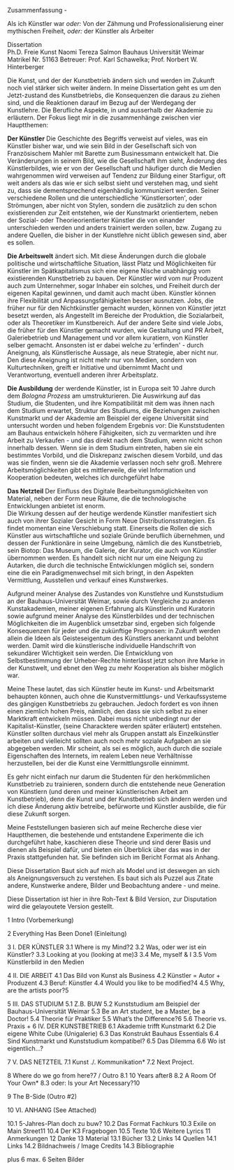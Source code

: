 Zusammenfassung - 


Als ich Künstler war *oder:* Von der Zähmung und Professionalisierung einer mythischen Freiheit, *oder:* der Künstler als Arbeiter 


Dissertation  
Ph.D. Freie Kunst
Naomi Tereza Salmon
Bauhaus Universität Weimar
Matrikel Nr. 51163
Betreuer: Prof. Karl Schawelka; Prof. Norbert W. Hinterberger


Die Kunst, und der der Kunstbetrieb ändern sich und werden im Zukunft noch viel stärker sich weiter ändern. In meine Dissertation geht es 
um den Jetzt-zustand des Kunstbetriebs, die Konsequenzen die daraus zu ziehen sind, und die Reaktionen darauf im Bezug auf der Werdegang der 
Kunstlehre. Die Berufliche Aspekte, in und ausserhalb der Akademie zu erläutern. Der Fokus liegt mir in die zusammenhänge zwischen vier Hauptthemen:

**Der Künstler** Die Geschichte des Begriffs verweist auf vieles, was ein Künstler bisher war, und wie sein Bild in der Gesellschaft sich von Französischem 
Mahler mit Barette zum Businessmann entwickelt hat. Die Veränderungen in seinem Bild, wie die Gesellschaft ihm sieht, Änderung des Künstlerbildes, wie er von 
der Gesellschaft und häufiger durch die Medien wahrgenommen wird verweisen auf Tendenz zur Bildung einer Starfigur, oft weit anders als das wie er sich selbst 
sieht und verstehen mag, und sieht zu, dass sie dementsprechend eigenhändig kommuniziert werden. Seiner verschiedene Rollen und die unterschiedliche 'Künstlersorten', 
oder Strömungen, aber nicht von Stylen, sondern die zusätzlich zu den schon existierenden zur Zeit entstehen, wie der Kunstmarkt orientiertem, neben der Sozial- oder 
Theorieorientierter Künstler die von einander unterschieden werden und anders trainiert werden sollen, bzw. Zugang zu andere Quellen, die bisher in der Kunstlehre 
nicht üblich gewesen sind, aber es sollen. 

**Die Arbeitswelt** ändert sich. Mit diese Änderungen durch die globale politische und wirtschaftliche Situation, lässt Platz und Möglichkeiten für Künstler im 
Spätkapitalismus sich eine eigene Nische unabhängig vom existierenden Kunstbetrieb zu bauen. Der Künstler wird vom nur Produzent auch zum Unternehmer, sogar Inhaber 
ein solches, und Freiheit durch der eigenen Kapital gewinnen, und damit auch macht üben. Künstler können ihre Flexibilität und Anpassungsfähigkeiten besser ausnutzen. 
Jobs, die früher nur für den Nichtkünstler gemacht wurden, können von Künstler jetzt besetzt werden, als Angestellt im Bereiche der Produktion, die Sozialarbeit, 
oder als Theoretiker im Kunstbereich. Auf der andere Seite sind viele Jobs, die früher für den Künstler gemacht wurden, wie Gestaltung und PR Arbeit, Galeriebetrieb
und Management und vor allem kuratiern, von Künstler selber gemacht. Ansonsten ist er dabei welche zu 'erfinden' - durch Aneignung, als Künstlerische Aussage, 
als neue Strategie, aber nicht nur. Den diese Aneignung ist nicht mehr nur von Medien, sondern von Kulturtechniken, greift er Initiative und übernimmt Macht und 
Verantwortung, eventuell anderen ihrer Arbeitsplatz.

**Die Ausbildung** der werdende Künstler, ist in Europa seit 10 Jahre durch dem *Bologna Prozess* am umstrukturieren. Die Auswirkung auf das Studium, die Studenten, 
und ihre Kompatibilität mit dem was ihnen nach dem Studium erwartet, Struktur des Studiums, die Beziehungen zwischen Kunstmarkt und der Akademie am 
Beispiel der eigene Universität sind untersucht worden und heben folgendem Ergebnis vor: Die Kunststudenten am Bauhaus entwickeln höhere Fähigkeiten, sich zu vermarkten 
und ihre Arbeit zu Verkaufen - und das direkt nach dem Studium, wenn nicht schon innerhalb dessen. Wenn sie in dem Studium eintreten, haben sie ein bestimmtes Vorbild, 
und die Diskrepanz zwischen diesem Vorbild, und das was sie finden, wenn sie die Akademie verlassen noch sehr groß. Mehrere Arbeitsmöglichkeiten gibt es mittlerweile, 
die viel Information und Kooperation bedeuten, welches ich durchgeführt habe 

**Das Netzteil** Der Einfluss des Digitale Bearbeitungsmöglichkeiten von Material, neben der Form neue Räume, die die technologische Entwicklungen anbietet ist enorm.  
Die Wirkung dessen auf der heutige werdende Künstler manifestiert sich auch von ihrer Sozialer Gesicht in Form Neue Distributionsstrategien. Es findet momentan eine Verschiebung 
statt. Einerseits die Rollen die sich Künstler aus wirtschaftliche und soziale Gründe beruflich übernehmen, und dessen der Funktionäre in seine Umgebung, nämlich die des 
Kunstbetrieb, sein Biotop: Das Museum, die Galerie, der Kurator, die auch von Künstler übernommen werden. Es handelt sich nicht nur um eine Neigung zu Autarken, die durch die 
technische Entwicklungen möglich sei, sondern eine die ein Paradigmenwechsel mit sich bringt, in den Aspekten Vermittlung, Ausstellen und verkauf eines Kunstwerkes.

Aufgrund meiner Analyse des Zustandes von Kunstlehre und Kunststudium an der Bauhaus-Universität Weimar, sowie durch Vergleiche zu anderen 
Kunstakademien, meiner eigenen Erfahrung als Künstlerin und Kuratorin sowie aufgrund meiner Analyse des Künstlerbildes und der technischen 
Möglichkeiten die im Augenblick umsetzbar sind, ergeben sich folgende Konsequenzen für jeder und die zukünftige Prognosen: in Zukunft werden allein die 
Ideen als Geisteseigentum des Künstlers anerkannt und belohnt werden. Damit wird die künstlerische individuelle Handschrift von sekundärer Wichtigkeit sein werden.
Die Entwicklung von Selbstbestimmung der Urheber-Rechte hinterlässt jetzt schon ihre Marke in der Kunstwelt, und ebnet den Weg zu mehr Kooperation
als bisher möglich war.

Meine These lautet, das sich Künstler heute im Kunst- und Arbeitsmarkt behaupten können, auch ohne die Kunstvermittlungs- und Verkaufssysteme des gängigen Kunstbetriebs 
zu gebrauchen. Jedoch fordert es von ihnen einen ziemlich hohen Preis, nämlich, den dass sie sich selbst zu einer Marktkraft entwickeln müssen. Dabei muss nicht
unbedingt nur der Kapitalist-Künstler, (seine Characktere werden später erläutert) entstehen. Künstler sollten durchaus viel mehr als Gruppen anstatt als Einzelkünstler 
arbeiten und vielleicht sollten auch noch mehr soziale Aufgaben an sie abgegeben werden. Mir scheint, als sei es möglich, auch durch die soziale Eigenschaften des Internets,
im realem Leben neue Verhältnisse herzustellen, bei der die Kunst eine Vermittlungsrolle einnimmt. 

Es gehr nicht einfach nur darum die Studenten für den herkömmlichen Kunstbetrieb zu trainieren, sondern durch die entstehende neue Generation von Künstlern (und deren und 
meiner künstlerischen Arbeit am Kunstbetrieb), denn die Kunst und der Kunstbetrieb sich ändern werden und ich diese Änderung aktiv betreibe, 
befürworte und Künstler ausbilde, die für diese Zukunft sorgen.

Meine Feststellungen basieren sich auf meine Recherche diese vier Hauptthemen, die bestehende und entstandene Experimente die ich durchgeführt habe, 
kaschieren diese Theorie und sind derer Basis und dienen als Beispiel dafür, und bieten ein Überblick über das was in der Praxis stattgefunden hat. 
Sie befinden sich im Bericht Format als Anhang.

Diese Dissertation Baut sich auf mich als Model und ist deswegen an sich als Aneignungsversuch zu verstehen. Es baut sich als Puzzel aus Zitate andere, Kunstwerke andere, 
Bilder und Beobachtung andere - und meine.

Diese Dissertation ist hier in ihre Roh-Text & Bild Version, zur Disputation wird die gelayoutete Version gestellt.


1 Intro (Vorbemerkung)

2 Everything Has Been Done1 (Einleitung)

3 I. DER KÜNSTLER
3.1 Where is my Mind?2
3.2 Was, oder wer ist ein Künstler?
3.3 Looking at you (looking at me)3
3.4 Me, myself & I
3.5 Vom Künstlerbild in den Medien

4 II. DIE ARBEIT
4.1 Das Bild von Kunst als Business
4.2 Künstler = Autor + Produzent
4.3 Beruf: Künstler
4.4 Would you like to be modified?4
4.5 Why, are the artists poor?5

5 III. DAS STUDIUM
5.1 Z.B. BUW
5.2 Kunststudium am Beispiel der Bauhaus-Universität Weimar
5.3 Be an Art student, be a Master, be a Doctor!
5.4 Theorie für Praktiker
5.5 What’s the Difference?6
5.6 Theorie vs. Praxis
+
6 IV. DER KUNSTBETRIEB
6.1 Akademie trifft Kunstmarkt
6.2 Die eigene White Cube (Unigalerie)
6.3 Das Konstrukt Bauhaus Essentials
6.4 Sind Kunstmarkt und Kunststudium kompatibel?
6.5 Das Dilemma
6.6 Wo ist eigentlich…?

7 V. DAS NETZTEIL
7.1 Kunst ./. Kommunikation*
7.2 Next Project.

8 Where do we go from here?7 / Outro
8.1 10 Years after8
8.2 A Room Of Your Own*
8.3 oder: Is your Art Necessary?10

9 The B-Side (Outro #2)

10 VI. ANHANG (See Attached)

10.1 5-Jahres-Plan doch zu buw?
10.2 Das Format Fachkurs
10.3 Exile on Main Street11
10.4 Der K3 Fragebogen
10.5 Texte
10.6 Weitere Lyrics
11 Anmerkungen
12 Danke
13 Material
13.1 Bücher
13.2 Links
14 Quellen
14.1 Links
14.2 Bildnachweis / Image Credits
14.3 Bibliographie

plus 6 max. 6 Seiten Bilder
